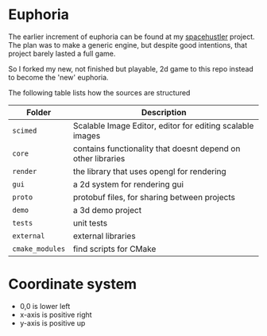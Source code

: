 # Euphoria

The earlier increment of euphoria can be found at my [spacehustler](https://github.com/madeso/spacehustler) project. The plan was to make a generic engine, but despite good intentions, that project barely lasted a full game.

So I forked my new, not finished but playable, 2d game to this repo instead to become the 'new' euphoria.

The following table lists how the sources are structured
 
| Folder          | Description|
| ---             | --- |
| `scimed`        | Scalable Image Editor, editor for editing scalable images |
| `core`          | contains functionality that doesnt depend on other libraries |
| `render`        | the library that uses opengl for rendering |
| `gui`           | a 2d system for rendering gui |
| `proto`         | protobuf files, for sharing between projects |
| `demo`          | a 3d demo project |
| `tests`         | unit tests |
| `external`      | external libraries |
| `cmake_modules` | find scripts for CMake |

# Coordinate system

* 0,0 is lower left
* x-axis is positive right
* y-axis is positive up

